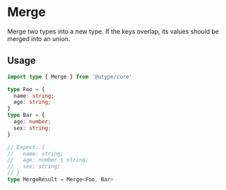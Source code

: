 
# Merge

Merge two types into a new type. If the keys overlap, its values should be merged into an union.

## Usage

```ts
import type { Merge } from '@utype/core'

type Foo = {
  name: string;
  age: string;
}
type Bar = {
  age: number;
  sex: string;
}

// Expect: {
//   name: string;
//   age: number | string;
//   sex: string;
// }
type MergeResult = Merge<Foo, Bar>
```
